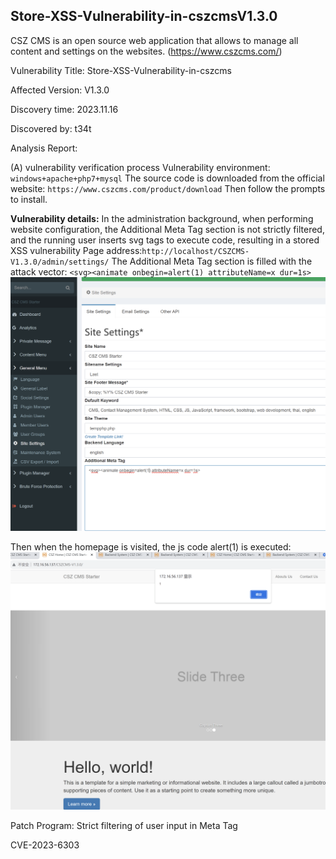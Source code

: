## Store-XSS-Vulnerability-in-cszcmsV1.3.0

CSZ CMS is an open source web application that allows to manage all content and settings on the websites. (https://www.cszcms.com/) 

Vulnerability Title: Store-XSS-Vulnerability-in-cszcms

Affected Version: V1.3.0

Discovery time: 2023.11.16
 
Discovered by: t34t
 
Analysis Report: 

(A) vulnerability verification process
Vulnerability environment: `windows+apache+php7+mysql`
The source code is downloaded from the official website:
`https://www.cszcms.com/product/download`
Then follow the prompts to install.

**Vulnerability details:**
In the administration background, when performing website configuration, the Additional Meta Tag section is not strictly filtered, and the running user inserts svg tags to execute code, resulting in a stored XSS vulnerability
Page address:`http://localhost/CSZCMS-V1.3.0/admin/settings/`
The Additional Meta Tag section is filled with the attack vector:
`<svg><animate onbegin=alert(1) attributeName=x dur=1s>`
![Alt text](<Screenshot 2023-11-16 at 16.56.00.png>)

Then when the homepage is visited, the js code alert(1) is executed:
![Alt text](<Screenshot 2023-11-16 at 16.57.55.png>)

Patch Program:
Strict filtering of user input in Meta Tag

CVE-2023-6303
